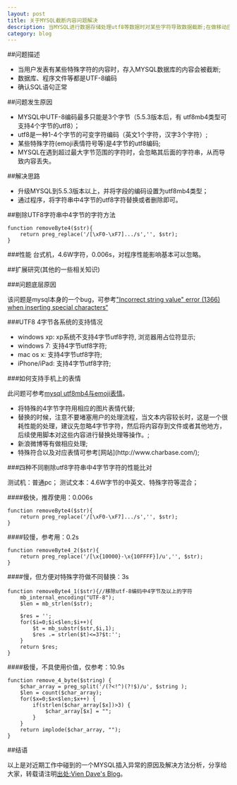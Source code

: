 ```yaml
---
layout: post
title: 关于MYSQL截断内容问题解决
description: 当MYSQL进行数据存储处理utf8等数据时对某些字符导致数据截断;在做移动应用时，会遇到IOS用户会在文本的区域输入emoji表情，如果不做一定处理，就会导致插入数据库异常。
category: blog
---
```


##问题描述
<ul>
    <li>当用户发表有某些特殊字符的内容时，存入MYSQL数据库的内容会被截断;</li>
    <li>数据库、程序文件等都是UTF-8编码</li>
    <li>确认SQL语句正常</li>
</ul>

##问题发生原因
<ul>
    <li>MYSQL中UTF-8编码最多只能是3个字节（5.5.3版本后，有 utf8mb4类型可支持4个字节的utf8）；</li>
    <li>utf8是一种1-4个字节的可变字符编码（英文1个字符，汉字3个字符）;</li>
    <li>某些特殊字符(emoji表情符号等)是4字节的utf8编码;</li>
    <li>MYSQL在遇到超过最大字节范围的字符时，会忽略其后面的字符串，从而导致内容丢失。</li>
</ul>

##解决思路
<ul>
    <li>升级MYSQL到5.5.3版本以上，并将字段的编码设置为utf8mb4类型；</li>
    <li>通过程序，将字符串中4字节的utf8字符替换或者删除即可。</li>
</ul>

##剔除UTF8字符串中4字节的字符方法

    function removeByte4($str){
	    return preg_replace('/[\xF0-\xF7].../s','', $str);
    }

###性能
台式机，4.6W字符，0.006s，对程序性能影响基本可以忽略。

##扩展研究(其他的一些相关知识)

###问题底层原因

该问题是mysql本身的一个bug，可参考["Incorrect string value" error (1366) when inserting special characters“](http://bugs.mysql.com/bug.php?id=30131)

###UTF8 4字节各系统的支持情况
<ul>
    <li>windows xp: xp系统不支持4字节utf8字符, 浏览器用占位符显示;</li>
    <li>windows 7: 支持4字节utf8字符;</li>
    <li>mac os x: 支持4字节utf8字符;</li>
    <li>iPhone/iPad: 支持4字节utf8字符;</li>
</ul>

###如何支持手机上的表情

此问题可参考[mysql utf8mb4与emoji表情](http://my.oschina.net/wingyiu/blog/153357)。

<ul>
    <li>将特殊的4字节字符用相应的图片表情代替;</li>
    <li>替换的时候，注意不要堵塞用户的处理流程，当文本内容较长时，这是一个很耗性能的处理，建议先忽略4字节字符，然后将内容存到文件或者其他地方，后续使用脚本对这些内容进行替换处理等操作。;</li>
    <li>新浪微博等有做相应处理;</li>
    <li>特殊符合以及对应表情可参考[网站](http://www.charbase.com/);</li>
</ul>

###四种不同剔除utf8字符串中4字节字符的性能比对

测试机：普通pc；
测试文本：4.6W字节的中英文、特殊字符等混合；

####极快，推荐使用：0.006s

    function removeByte4($str){
	    return preg_replace('/[\xF0-\xF7].../s','', $str);
    }

####较慢，参考用：0.2s

    function removeByte4_2($str){
	    return preg_replace('/[\x{10000}-\x{10FFFF}]/u','', $str);
    }
  
####慢，但方便对特殊字符做不同替换：3s

    function removeByte4_1($str){//移除utf-8编码中4字节及以上的字符
    	mb_internal_encoding("UTF-8");
    	$len = mb_strlen($str);
    	
    	$res = '';
    	for($i=0;$i<$len;$i++){
    		$t = mb_substr($str,$i,1);
    		$res .= strlen($t)<=3?$t:'';
    	}
    	return $res;
    }

####极慢，不具使用价值，仅参考：10.9s

    function remove_4_byte($string) {
        $char_array = preg_split('/(?<!^)(?!$)/u', $string );
    	$len = count($char_array);
        for($x=0;$x<$len;$x++) {
            if(strlen($char_array[$x])>3) {
                $char_array[$x] = "";
            }
        }
        return implode($char_array, "");
    }

##结语

以上是对近期工作中碰到的一个MYSQL插入异常的原因及解决方法分析，分享给大家，转载请注明[出处:Vien Dave's Blog](http://daiweiyang.com/mysql_data_truncated/)。
